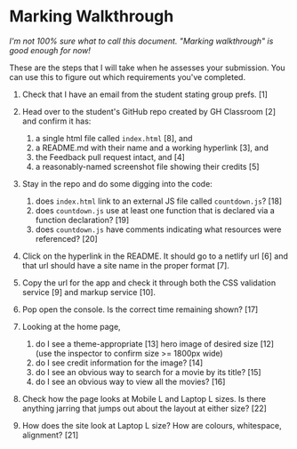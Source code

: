 # Marking Walkthrough

_I'm not 100% sure what to call this document. "Marking walkthrough" is good enough for now!_

These are the steps that I will take when he assesses your submission. You can use this to figure out which requirements you've completed.

1. Check that I have an email from the student stating group prefs. [1]

2. Head over to the student's GitHub repo created by GH Classroom [2] and confirm it has:
   1. a single html file called `index.html` [8], and
   2. a README.md with their name and a working hyperlink [3], and
   3. the Feedback pull request intact, and [4]
   4. a reasonably-named screenshot file showing their credits [5]

3. Stay in the repo and do some digging into the code:
   1. does `index.html` link to an external JS file called `countdown.js`? [18]
   2. does `countdown.js` use at least one function that is declared via a function declaration? [19]
   3. does `countdown.js` have comments indicating what resources were referenced? [20]

4. Click on the hyperlink in the README. It should go to a netlify url [6] and that url should have a site name in the proper format [7].

5. Copy the url for the app and check it through both the CSS validation service [9] and markup service [10].

6. Pop open the console. Is the correct time remaining shown? [17]

7. Looking at the home page,
   1. do I see a theme-appropriate [13] hero image of desired size [12] (use the inspector to confirm size >= 1800px wide)
   2. do I see credit information for the image? [14]
   3. do I see an obvious way to search for a movie by its title? [15]
   4. do I see an obvious way to view all the movies? [16]
   
8. Check how the page looks at Mobile L and Laptop L sizes. Is there anything jarring that jumps out about the layout at either size? [22]

9. How does the site look at Laptop L size? How are colours, whitespace, alignment? [21]